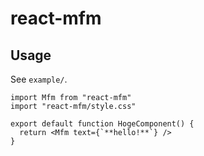 # react-mfm

## Usage

See `example/`.

```tsx
import Mfm from "react-mfm"
import "react-mfm/style.css"

export default function HogeComponent() {
  return <Mfm text={`**hello!**`} />
}
```

